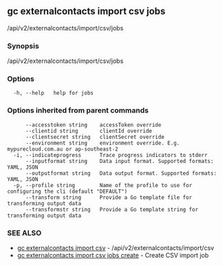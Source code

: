 ## gc externalcontacts import csv jobs

/api/v2/externalcontacts/import/csv/jobs

### Synopsis

/api/v2/externalcontacts/import/csv/jobs

### Options

```
  -h, --help   help for jobs
```

### Options inherited from parent commands

```
      --accesstoken string    accessToken override
      --clientid string       clientId override
      --clientsecret string   clientSecret override
      --environment string    environment override. E.g. mypurecloud.com.au or ap-southeast-2
  -i, --indicateprogress      Trace progress indicators to stderr
      --inputformat string    Data input format. Supported formats: YAML, JSON
      --outputformat string   Data output format. Supported formats: YAML, JSON
  -p, --profile string        Name of the profile to use for configuring the cli (default "DEFAULT")
      --transform string      Provide a Go template file for transforming output data
      --transformstr string   Provide a Go template string for transforming output data
```

### SEE ALSO

* [gc externalcontacts import csv](gc_externalcontacts_import_csv.html)	 - /api/v2/externalcontacts/import/csv
* [gc externalcontacts import csv jobs create](gc_externalcontacts_import_csv_jobs_create.html)	 - Create CSV import job


